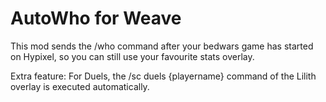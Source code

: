 # AutoWho for Weave

This mod sends the /who command after your bedwars game has started on Hypixel, so you can still use your favourite stats overlay.

Extra feature: For Duels, the /sc duels {playername} command of the Lilith overlay is executed automatically.
